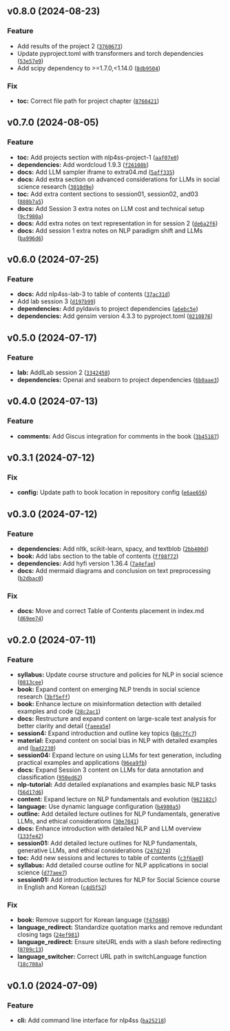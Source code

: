 <!--next-version-placeholder-->

## v0.8.0 (2024-08-23)

### Feature

* Add results of the project 2 ([`3760673`](https://github.com/entelecheia/nlp4ss/commit/37606730225d6fb9e15392fe5e6de91004c94590))
* Update pyproject.toml with transformers and torch dependencies ([`53e57e9`](https://github.com/entelecheia/nlp4ss/commit/53e57e97d94a70923618e140bcce663b7bfa8375))
* Add scipy dependency to >=1.7.0,<1.14.0 ([`8db9504`](https://github.com/entelecheia/nlp4ss/commit/8db9504efb4d962f9faebefbfc4c905250d991d5))

### Fix

* **toc:** Correct file path for project chapter ([`8760421`](https://github.com/entelecheia/nlp4ss/commit/87604212e6af68bb1c445c1a7e6f4d61e38eb34c))

## v0.7.0 (2024-08-05)

### Feature

* **toc:** Add projects section with nlp4ss-project-1 ([`aaf07e0`](https://github.com/entelecheia/nlp4ss/commit/aaf07e01ad93f733eb0b77c1c11ae3c1bbe09d4a))
* **dependencies:** Add wordcloud 1.9.3 ([`f26108b`](https://github.com/entelecheia/nlp4ss/commit/f26108b0d0cfcd0c13566344159b4b3de9ef3126))
* **docs:** Add LLM sampler iframe to extra04.md ([`5aff335`](https://github.com/entelecheia/nlp4ss/commit/5aff33548f2e0e8be666fd403759e3b0a048756f))
* **docs:** Add extra section on advanced considerations for LLMs in social science research ([`3010d9e`](https://github.com/entelecheia/nlp4ss/commit/3010d9ee332fe9d9b20fbf3c405d8ab22321f431))
* **toc:** Add extra content sections to session01, session02, and03 ([`888b7a5`](https://github.com/entelecheia/nlp4ss/commit/888b7a5acdb0d69d499eec3e03b26294dc1071b1))
* **docs:** Add Session 3 extra notes on LLM cost and technical setup ([`9cf980a`](https://github.com/entelecheia/nlp4ss/commit/9cf980ada9c28b11b71d5902f69fbbf4c2b67036))
* **docs:** Add extra notes on text representation in for session 2 ([`de6a2f6`](https://github.com/entelecheia/nlp4ss/commit/de6a2f622d6531946d934e59ca0c3ddece61c8d3))
* **docs:** Add session 1 extra notes on NLP paradigm shift and LLMs ([`ba996d6`](https://github.com/entelecheia/nlp4ss/commit/ba996d6af412785059791040dc4f8b8c91208f5b))

## v0.6.0 (2024-07-25)

### Feature

* **docs:** Add nlp4ss-lab-3 to table of contents ([`37ac31d`](https://github.com/entelecheia/nlp4ss/commit/37ac31d643561fe643daa7060acb420c064dba86))
* Add lab session 3 ([`d197b99`](https://github.com/entelecheia/nlp4ss/commit/d197b9966cb895b5d9dff1f00ccc6ca9dd8c90cc))
* **dependencies:** Add pyldavis to project dependencies ([`a6ebc5e`](https://github.com/entelecheia/nlp4ss/commit/a6ebc5ec70c5e8d167511bbb3e2d4533b99377bf))
* **dependencies:** Add gensim version 4.3.3 to pyproject.toml ([`0210876`](https://github.com/entelecheia/nlp4ss/commit/021087625ed0f9e3fe69d34f13e3ded4877d3a53))

## v0.5.0 (2024-07-17)

### Feature

* **lab:** AddlLab session 2 ([`3342458`](https://github.com/entelecheia/nlp4ss/commit/334245851ebd750daa02b6fe76a8a62c3ad05811))
* **dependencies:** Openai and seaborn to project dependencies ([`6b0aae3`](https://github.com/entelecheia/nlp4ss/commit/6b0aae31c6075dea6ed6e4b09b3f2b7a39deb807))

## v0.4.0 (2024-07-13)

### Feature

* **comments:** Add Giscus integration for comments in the book ([`3b45187`](https://github.com/entelecheia/nlp4ss/commit/3b45187e5a3c75d2fbff57ac536cd94fd3f7c977))

## v0.3.1 (2024-07-12)

### Fix

* **config:** Update path to book location in repository config ([`e6ae656`](https://github.com/entelecheia/nlp4ss/commit/e6ae656b547f42cc7d6b481148c6685a06f10b6e))

## v0.3.0 (2024-07-12)

### Feature

* **dependencies:** Add nltk, scikit-learn, spacy, and textblob ([`2bb400d`](https://github.com/entelecheia/nlp4ss/commit/2bb400d3da99d68ea9db0496c9309a791cb2334f))
* **book:** Add labs section to the table of contents ([`ff08f72`](https://github.com/entelecheia/nlp4ss/commit/ff08f7233cd0175bf5b7c3d76d60a30c04a67adb))
* **dependencies:** Add hyfi version 1.36.4 ([`7a4efae`](https://github.com/entelecheia/nlp4ss/commit/7a4efaee7564b7dc25dcad97e2869381b91ef459))
* **docs:** Add mermaid diagrams and conclusion on text preprocessing ([`b2dbac0`](https://github.com/entelecheia/nlp4ss/commit/b2dbac0d328d87a0a760e6de2dc866fd8a4d3714))

### Fix

* **docs:** Move and correct Table of Contents placement in index.md ([`d69ee74`](https://github.com/entelecheia/nlp4ss/commit/d69ee74da9825ac8b05f9add76d55a3213abe3c8))

## v0.2.0 (2024-07-11)

### Feature

* **syllabus:** Update course structure and policies for NLP in social science ([`0813cee`](https://github.com/entelecheia/nlp4ss/commit/0813cee56b333d4950354711a46e3bee958b76b1))
* **book:** Expand content on emerging NLP trends in social science research ([`3bf5eff`](https://github.com/entelecheia/nlp4ss/commit/3bf5effef22fa92a629f3f31f5ef989a6e5e7ff3))
* **book:** Enhance lecture on misinformation detection with detailed examples and code ([`28c2ac1`](https://github.com/entelecheia/nlp4ss/commit/28c2ac17f91a8d6d6a44072875562462441aa6e8))
* **docs:** Restructure and expand content on large-scale text analysis for better clarity and detail ([`faeea5e`](https://github.com/entelecheia/nlp4ss/commit/faeea5e34fdc7dcc15f580a803c388265a52b535))
* **session4:** Expand introduction and outline key topics ([`b8c7fc7`](https://github.com/entelecheia/nlp4ss/commit/b8c7fc71199a80c4736e7ef06612982aeb76121c))
* **material:** Expand content on social bias in NLP with detailed examples and ([`bad2230`](https://github.com/entelecheia/nlp4ss/commit/bad2230da15c9c58e122fcb61b3a55ed0d892ba5))
* **session04:** Expand lecture on using LLMs for text generation, including practical examples and applications ([`96ea9fb`](https://github.com/entelecheia/nlp4ss/commit/96ea9fb3d8018a84fbb4e6ea7855a7e02bd49d21))
* **docs:** Expand Session 3 content on LLMs for data annotation and classification ([`950ed62`](https://github.com/entelecheia/nlp4ss/commit/950ed62f72e1ce9cb2c74fbba580bd2028d2fff8))
* **nlp-tutorial:** Add detailed explanations and examples basic NLP tasks ([`56d17d6`](https://github.com/entelecheia/nlp4ss/commit/56d17d671bd491893d34e9674273729bcf1b7f33))
* **content:** Expand lecture on NLP fundamentals and evolution ([`962182c`](https://github.com/entelecheia/nlp4ss/commit/962182c25664695b5a3d37bf6a2d16ca12218c2b))
* **language:** Use dynamic language configuration ([`b4980a5`](https://github.com/entelecheia/nlp4ss/commit/b4980a59150a2c096fc29264f75e0f8889c86832))
* **outline:** Add detailed lecture outlines for NLP fundamentals, generative LLMs, and ethical considerations ([`30e7041`](https://github.com/entelecheia/nlp4ss/commit/30e70419c2bf644f35092aa2f099be8750379643))
* **docs:** Enhance introduction with detailed NLP and LLM overview ([`133fe42`](https://github.com/entelecheia/nlp4ss/commit/133fe426cdd96878294388c6356bb325a9cc5ec8))
* **session01:** Add detailed lecture outlines for NLP fundamentals, generative LLMs, and ethical considerations ([`247d274`](https://github.com/entelecheia/nlp4ss/commit/247d274d9f077f4b85c75099b3b26599d322d677))
* **toc:** Add new sessions and lectures to table of contents ([`c3f6ae0`](https://github.com/entelecheia/nlp4ss/commit/c3f6ae0525cb13e2deec63dd48289c297c18b1c8))
* **syllabus:** Add detailed course outline for NLP applications in social science ([`d77aee7`](https://github.com/entelecheia/nlp4ss/commit/d77aee7ec083959226cd6d85dd002ff699803c4a))
* **session01:** Add introduction lectures for NLP for Social Science course in English and Korean ([`c4d5f52`](https://github.com/entelecheia/nlp4ss/commit/c4d5f52151fb4ee79a198d80e8e0df8592b692f1))

### Fix

* **book:** Remove support for Korean language ([`f47d486`](https://github.com/entelecheia/nlp4ss/commit/f47d486ec72b9a4bcc016f2cb59d24296b0d3d29))
* **language_redirect:** Standardize quotation marks and remove redundant closing tags ([`24ef981`](https://github.com/entelecheia/nlp4ss/commit/24ef981ed17f42f88d302220cdffccb83a8e01b7))
* **language_redirect:** Ensure siteURL ends with a slash before redirecting ([`8709c13`](https://github.com/entelecheia/nlp4ss/commit/8709c1370f1ac5feb5ea14b01ac41b21d27ee63d))
* **language_switcher:** Correct URL path in switchLanguage function ([`18c708a`](https://github.com/entelecheia/nlp4ss/commit/18c708a70406ee2c7844bee3e6a255f0ab7c39a4))

## v0.1.0 (2024-07-09)

### Feature

* **cli:** Add command line interface for nlp4ss ([`ba25218`](https://github.com/entelecheia/nlp4ss/commit/ba252181adecfc6c2de67ea0025a5eaae8e633df))
